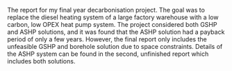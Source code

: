 The report for my final year decarbonisation project. The goal was to replace the diesel heating system of a large factory warehouse with a low carbon, low OPEX heat pump system. The project considered both GSHP and ASHP solutions, and it was found that the ASHP solution had a payback period of only a few years. However, the final report only includes the unfeasible GSHP and borehole solution due to space constraints. Details of the ASHP system can be found in the second, unfinished report which includes both solutions.
